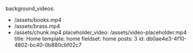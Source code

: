 background_videos:
  - /assets/books.mp4
  - /assets/brass.mp4
  - /assets/chunk.mp4
placeholder_video: /assets/video-placeholder.mp4
title: Home
template: home
fieldset: home
posts: 3
id: db0ae4e3-4f10-4802-bc40-0b880cbf02c7
